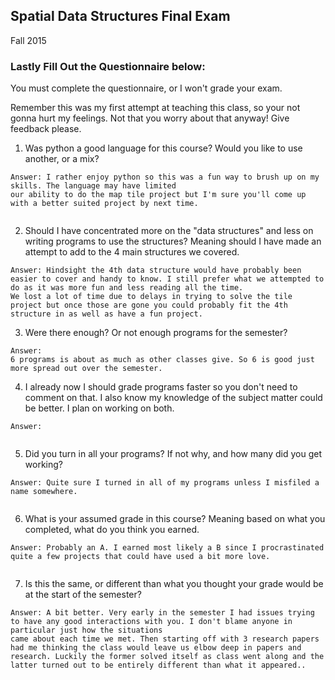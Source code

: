 ## Spatial Data Structures Final Exam
Fall 2015


### Lastly Fill Out the Questionnaire below:

You must complete the questionnaire, or I won't grade your exam.

Remember this was my first attempt at teaching this class, so your not gonna hurt my feelings. Not that you
worry about that anyway! Give feedback please.

 1. Was python a good language for this course? Would you like to use another, or a mix?

 ```
 Answer: I rather enjoy python so this was a fun way to brush up on my skills. The language may have limited
 our ability to do the map tile project but I'm sure you'll come up with a better suited project by next time.


 ```



 2. Should I have concentrated more on the "data structures" and less on writing programs to use the structures? Meaning should I have made an attempt to add to the 4 main structures we covered.

  ```
 Answer: Hindsight the 4th data structure would have probably been easier to cover and handy to know. I still prefer what we attempted to do as it was more fun and less reading all the time.
 We lost a lot of time due to delays in trying to solve the tile project but once those are gone you could probably fit the 4th structure in as well as have a fun project.

 ```



 3. Were there enough? Or not enough programs for the semester?


  ```
 Answer:
 6 programs is about as much as other classes give. So 6 is good just more spread out over the semester.

 ```



 4. I already now I should grade programs faster so you don't need to comment on that. I also know my knowledge of the subject matter could be better. I plan on working on both.

  ```
 Answer:


 ```



 5. Did you turn in all your programs? If not why, and how many did you get working?


  ```
 Answer: Quite sure I turned in all of my programs unless I misfiled a name somewhere.


 ```



 6. What is your assumed grade in this course? Meaning based on what you completed, what do you think you earned.


  ```
 Answer: Probably an A. I earned most likely a B since I procrastinated quite a few projects that could have used a bit more love.


 ```



 7. Is this the same, or different than what you thought your grade would be at the start of the semester?

 ```
 Answer: A bit better. Very early in the semester I had issues trying to have any good interactions with you. I don't blame anyone in particular just how the situations
came about each time we met. Then starting off with 3 research papers had me thinking the class would leave us elbow deep in papers and research. Luckily the former solved itself as class went along and the latter turned out to be entirely different than what it appeared..  


 ```
